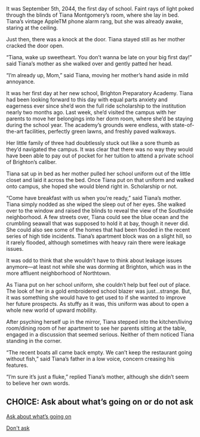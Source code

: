It was September 5th, 2044, the first day of school. Faint rays of light poked through the blinds of Tiana Montgomery’s room, where she lay in bed. Tiana’s vintage AppleTM phone alarm rang, but she was already awake, staring at the ceiling. 

Just then, there was a knock at the door. Tiana stayed still as her mother cracked the door open.

“Tiana, wake up sweetheart. You don’t wanna be late on your big first day!” said Tiana’s mother as she walked over and gently patted her head. 

“I’m already up, Mom,” said Tiana, moving her mother’s hand aside in mild annoyance. 

It was her first day at her new school, Brighton Preparatory Academy. Tiana had been looking forward to this day with equal parts anxiety and eagerness ever since she’d won the full ride scholarship to the institution nearly two months ago. Last week, she’d visited the campus with her parents to move her belongings into her dorm room, where she’d be staying during the school year. The academy’s grounds were endless, with state-of-the-art facilities, perfectly green lawns, and freshly paved walkways. 

Her little family of three had doubtlessly stuck out like a sore thumb as they’d navigated the campus. It was clear that there was no way they would have been able to pay out of pocket for her tuition to attend a private school of Brighton’s caliber. 

Tiana sat up in bed as her mother pulled her school uniform out of the little closet and laid it across the bed. Once Tiana put on that uniform and walked onto campus, she hoped she would blend right in. Scholarship or not. 

“Come have breakfast with us when you’re ready,” said Tiana’s mother. Tiana simply nodded as she wiped the sleep out of her eyes. She walked over to the window and raised the blinds to reveal the view of the Southside neighborhood. A few streets over, Tiana could see the blue ocean and the crumbling seawall that was supposed to hold it at bay, though it never did. She could also see some of the homes that had been flooded in the recent series of high tide incidents. Tiana’s apartment block was on a slight hill, so it rarely flooded, although sometimes with heavy rain there were leakage issues. 

It was odd to think that she wouldn’t have to think about leakage issues anymore—at least not while she was dorming at Brighton, which was in the more affluent neighborhood of Northtown.

As Tiana put on her school uniform, she couldn’t help but feel out of place. The look of her in a gold embroidered school blazer was just…strange. But, it was something she would have to get used to if she wanted to improve her future prospects. As stuffy as it was, this uniform was about to open a whole new world of upward mobility. 

After psyching herself up in the mirror, Tiana stepped into the kitchen/living room/dining room of her apartment to see her parents sitting at the table, engaged in a discussion that seemed serious. Neither of them noticed Tiana standing in the corner. 

“The recent boats all came back empty. We can’t keep the restaurant going without fish,” said Tiana’s father in a low voice, concern creasing his features. 

“I’m sure it’s just a fluke,” replied Tiana’s mother, although she didn’t seem to believe her own words. 

## CHOICE: Ask about what’s going on or do not ask

[Ask about what’s going on](https://dorsadanesh.github.io/RisingTides-Sink-or-Swim/tiana2-1.html) 

[Don't ask](https://dorsadanesh.github.io/RisingTides-Sink-or-Swim/tiana2-2.html)
